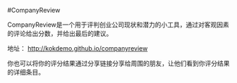 #CompanyReview 

CompanyReview是一个用于评判创业公司现状和潜力的小工具，通过对客观因素的评论给出分数，并给出最后的建议。

地址： http://kokdemo.github.io/companyreview


你也可以将你的评分结果通过分享链接分享给周围的朋友，让他们看到你评分结果的详细条目。